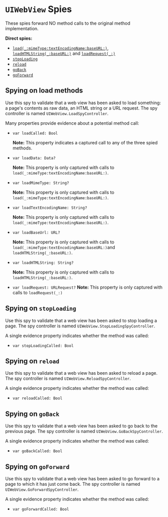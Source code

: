 `UIWebView` Spies
=================

These spies forward NO method calls to the original method implementation.


**Direct spies:**

 * [`load(_:mimeType:textEncodingName:baseURL:)`](#spying-on-load-methods), [`loadHTMLString(_:baseURL:)`](#spying-on-load-methods) and [`loadRequest(_:)`](#spying-on-load-methods)
 * [`stopLoading`](#spying-on-stopLoading)
 * [`reload`](#spying-on-reload)
 * [`goBack`](#spying-on-goBack)
 * [`goForward`](#spying-on-goForward)


## Spying on load methods

Use this spy to validate that a web view has been asked to load something: a page's contents as raw data, an HTML string or a URL request.  The spy controller is named `UIWebView.LoadSpyController`.

Many properties provide evidence about a potential method call:

* `var loadCalled: Bool`

   **Note:** This property indicates a captured call to any of the three spied methods.

* `var loadData: Data?`

  **Note:** This property is only captured with calls to `load(_:mimeType:textEncodingName:baseURL:)`.

* `var loadMimeType: String?`

  **Note:** This property is only captured with calls to `load(_:mimeType:textEncodingName:baseURL:)`.

* `var loadTextEncodingName: String?`

  **Note:** This property is only captured with calls to `load(_:mimeType:textEncodingName:baseURL:)`.

* `var loadBaseUrl: URL?`

  **Note:** This property is only captured with calls to `load(_:mimeType:textEncodingName:baseURL:)`and `loadHTMLString(_:baseURL:)`.

* `var loadHTMLString: String?`

  **Note:** This property is only captured with calls to `loadHTMLString(_:baseURL:)`.

* `var loadRequest: URLRequest?`
  **Note:** This property is only captured with calls to `loadRequest(_:)`


## Spying on `stopLoading`

Use this spy to validate that a web view has been asked to stop loading a page.  The spy controller is named `UIWebView.StopLoadingSpyController`.

A single evidence property indicates whether the method was called:

* `var stopLoadingCalled: Bool`


## Spying on `reload`

Use this spy to validate that a web view has been asked to reload a page.  The spy controller is named `UIWebView.ReloadSpyController`.

A single evidence property indicates whether the method was called:

* `var reloadCalled: Bool`


## Spying on `goBack`

Use this spy to validate that a web view has been asked to go back to the previous page.  The spy controller is named `UIWebView.GoBackSpyController`.

A single evidence property indicates whether the method was called:

* `var goBackCalled: Bool`


## Spying on `goForward`

Use this spy to validate that a web view has been asked to go forward to a page to which it has just come back.  The spy controller is named `UIWebView.GoForwardSpyController`.

A single evidence property indicates whether the method was called:

* `var goForwardCalled: Bool`
